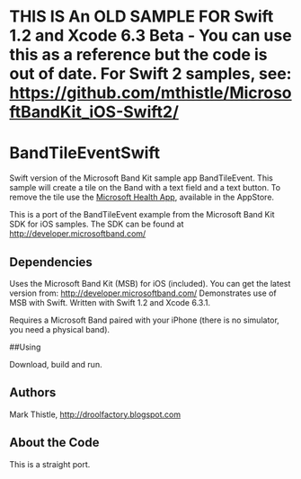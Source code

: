 # THIS IS An OLD SAMPLE FOR Swift 1.2 and Xcode 6.3 Beta - You can use this as a reference but the code is out of date. For Swift 2 samples, see: https://github.com/mthistle/MicrosoftBandKit_iOS-Swift2/

# BandTileEventSwift
Swift version of the Microsoft Band Kit sample app BandTileEvent. This sample will create a tile on the Band with a text field and a text button. To remove the tile use the [Microsoft Health App](https://itunes.apple.com/us/app/microsoft-health/id912580285?mt=8), available in the AppStore.

This is a port of the BandTileEvent example from the Microsoft Band Kit SDK for iOS samples. The SDK can be found at http://developer.microsoftband.com/

## Dependencies

Uses the Microsoft Band Kit (MSB) for iOS (included). You can get the latest version from: http://developer.microsoftband.com/
Demonstrates use of MSB with Swift. Written with Swift 1.2 and Xcode 6.3.1.

Requires a Microsoft Band paired with your iPhone (there is no simulator, you need a physical band).

##Using

Download, build and run.

## Authors

Mark Thistle, http://droolfactory.blogspot.com

## About the Code

This is a straight port.
